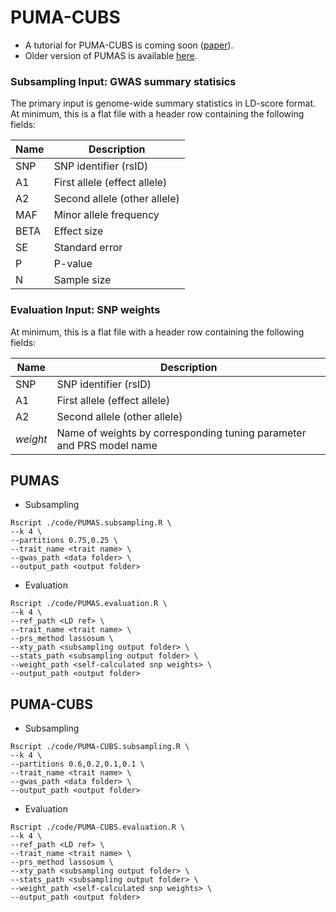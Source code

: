 # PUMA-CUBS
* A tutorial for PUMA-CUBS is coming soon ([paper](https://www.biorxiv.org/content/10.1101/2022.10.26.513833v1)).
* Older version of PUMAS is available [here](https://github.com/qlu-lab/PUMAS/tree/original).

### Subsampling Input: GWAS summary statisics
The primary input is genome-wide summary statistics in LD-score format. At minimum, this is a flat file with a header row containing the following fields:

| Name | Description  |
|----------------|------------------------------------------------------------------------------|
| SNP | SNP identifier (rsID) |
| A1  | First allele (effect allele)  |
| A2  | Second allele (other allele)  |
| MAF | Minor allele frequency  |
| BETA |  Effect size |
| SE  | Standard error  |    
| P | P-value |   
| N | Sample size |

### Evaluation Input: SNP weights
At minimum, this is a flat file with a header row containing the following fields:

| Name | Description  |
|----------------|------------------------------------------------------------------------------|
| SNP | SNP identifier (rsID) |
| A1  | First allele (effect allele)  |
| A2  | Second allele (other allele)  |
| *weight* |  Name of weights by corresponding tuning parameter and PRS model name|

## PUMAS
* Subsampling
```
Rscript ./code/PUMAS.subsampling.R \
--k 4 \
--partitions 0.75,0.25 \
--trait_name <trait name> \
--gwas_path <data folder> \
--output_path <output folder>
```
* Evaluation
```
Rscript ./code/PUMAS.evaluation.R \
--k 4 \
--ref_path <LD ref> \
--trait_name <trait name> \
--prs_method lassosum \
--xty_path <subsampling output folder> \
--stats_path <subsampling output folder> \
--weight_path <self-calculated snp weights> \
--output_path <output folder>
```

## PUMA-CUBS
* Subsampling
```
Rscript ./code/PUMA-CUBS.subsampling.R \
--k 4 \
--partitions 0.6,0.2,0.1,0.1 \
--trait_name <trait name> \
--gwas_path <data folder> \
--output_path <output folder>
```
* Evaluation
```
Rscript ./code/PUMA-CUBS.evaluation.R \
--k 4 \
--ref_path <LD ref> \
--trait_name <trait name> \
--prs_method lassosum \
--xty_path <subsampling output folder> \
--stats_path <subsampling output folder> \
--weight_path <self-calculated snp weights> \
--output_path <output folder>
```
